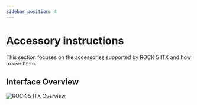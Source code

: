 ```yaml
---
sidebar_position: 4
---
```


# Accessory instructions

This section focuses on the accessories supported by ROCK 5 ITX and how to use them.

## Interface Overview

![ROCK 5 ITX Overview](/img/rock5itx/rock5itx-interface-overview.webp)
